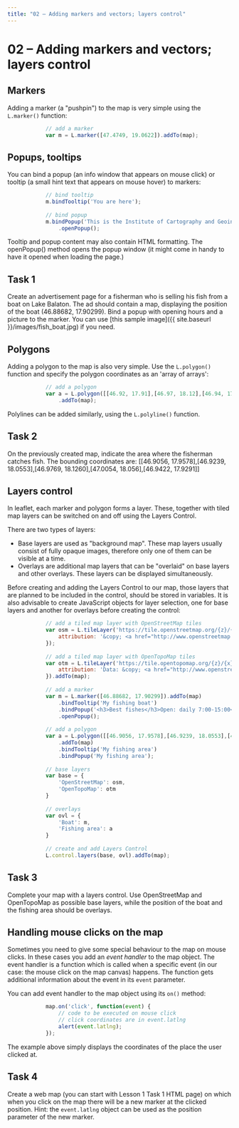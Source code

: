 ```yaml
---
title: "02 – Adding markers and vectors; layers control"
---
```


# 02 – Adding markers and vectors; layers control

## Markers

Adding a marker (a "pushpin") to the map is very simple using the ```L.marker()``` function:
``` javascript
            // add a marker
            var m = L.marker([47.4749, 19.0622]).addTo(map);
```

## Popups, tooltips

You can bind a popup (an info window that appears on mouse click) or  tooltip (a small hint text that appears on mouse hover) to markers:

``` javascript
            // bind tooltip
            m.bindTooltip('You are here');
            
            // bind popup
            m.bindPopup('This is the Institute of Cartography and Geoinformatics, venue of this Summer School')
                .openPopup();
```

Tooltip and popup content may also contain HTML formatting. 
The openPopup() method opens the popup window (it might come in handy to have it opened when loading the page.)

## Task 1

Create an advertisement page for a fisherman who is selling his fish from a boat on Lake Balaton. 
The ad should contain a map, displaying the position of the boat (46.88682, 17.90299). Bind a popup with opening hours and a picture to the marker.
You can use [this sample image]({{ site.baseurl }}/images/fish_boat.jpg) if you need.

## Polygons

Adding a polygon to the map is also very simple. Use the ```L.polygon()``` function and specify the polygon coordinates as an 'array of arrays':

``` javascript
            // add a polygon
            var a = L.polygon([[46.92, 17.91],[46.97, 18.12],[46.94, 17.93]])
                .addTo(map);
```

Polylines can be added similarly, using the ```L.polyline()``` function.

## Task 2

On the previously created map, indicate the area where the fisherman catches fish. The bounding coordinates are: [[46.9056, 17.9578],[46.9239, 18.0553],[46.9769, 18.1260],[47.0054, 18.056],[46.9422, 17.9291]]

## Layers control

In leaflet, each marker and polygon forms a layer. These, together with tiled map layers can be switched on and off using the Layers Control.

There are two types of layers:
- Base layers are used as "background map". These map layers usually consist of fully opaque images, therefore only one of them can be visible at a time.
- Overlays are additional map layers that can be "overlaid" on base layers and other overlays. These layers can be displayed simultaneously.

Before creating and adding the Layers Control to our map, those layers that are planned to be included in the control, should be stored in variables. It is also advisable to create JavaScript objects for layer selection, one for base layers and another for overlays before creating the control:

``` javascript
            // add a tiled map layer with OpenStreetMap tiles
            var osm = L.tileLayer('https://tile.openstreetmap.org/{z}/{x}/{y}.png', {
                attribution: '&copy; <a href="http://www.openstreetmap.org/copyright">OpenStreetMap</a>'
            });
            
            // add a tiled map layer with OpenTopoMap tiles
            var otm = L.tileLayer('https://tile.opentopomap.org/{z}/{x}/{y}.png', {
                attribution: 'Data: &copy; <a href="http://www.openstreetmap.org/copyright">OpenStreetMap</a>, rendering: : &copy; <a href="http://www.opentopomap.org">OpenTopoMap</a>'
            }).addTo(map);
            
            // add a marker
            var m = L.marker([46.88682, 17.90299]).addTo(map)
                .bindTooltip('My fishing boat')
                .bindPopup('<h3>Best fishes</h3>Open: daily 7:00-15:00<br/><img src="../images/fish_boat.jpg" width="100%" />')
                .openPopup();
            
            // add a polygon
            var a = L.polygon([[46.9056, 17.9578],[46.9239, 18.0553],[46.9769, 18.1260],[47.0054, 18.056],[46.9422, 17.9291]])
                .addTo(map)
                .bindTooltip('My fishing area')
                .bindPopup('My fishing area');
                
            // base layers
            var base = {
                'OpenStreetMap': osm,
                'OpenTopoMap': otm
            }
            
            // overlays
            var ovl = {
                'Boat': m,
                'Fishing area': a
            }
            
            // create and add Layers Control
            L.control.layers(base, ovl).addTo(map);
```

## Task 3

Complete your map with a layers control. Use OpenStreetMap and OpenTopoMap as possible base layers, while the position of the boat and the fishing area should be overlays.

## Handling mouse clicks on the map

Sometimes you need to give some special behaviour to the map on mouse clicks. In these cases you add an <i>event handler</i> to the map object. The event handler is a function which is called when a specific event (in our case: the mouse click on the map canvas) happens. The function gets additional information about the event in its `event` parameter.

You can add event handler to the map object using its `on()` method:
``` javascript
            map.on('click', function(event) {
                // code to be executed on mouse click
                // click coordinates are in event.latlng
                alert(event.latlng);
            });
```

The example above simply displays the coordinates of the place the user clicked at. 

## Task 4

Create a web map (you can start with Lesson 1 Task 1 HTML page) on which when you click on the map there will be a new marker at the clicked position. Hint: the `event.latlng` object can be used as the position parameter of the new marker.